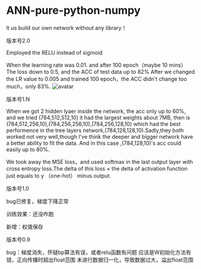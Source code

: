 # ANN-pure-python-numpy


lt us build our own network without any library！


版本号2.0

Employed the RELU instead of sigmoid 

When the learning rate was 0.01. and after 100 epoch（maybe 10 mins） The loss down to 0.5, and the ACC of test data up to 82%
After we changed the LR value to 0.005 and trained 100 epoch，the ACC didn't change too much，only 83%.
![avatar](./.png)




版本号1.N

When we got 2 hidden lyaer inside the network, the acc only up to 60%, and we tried (784,512,512,10) it had the largest weights about 7MB, then is (784,512,256,10),(784,256,256,10),(784,256,128,10) which had the best performence in the tree layers network,(784,128,128,10).Sadly,they both worked not very well,though I've think the deeper and bigger network have a better ability to fit the data. And in this case ,(784,128,10)'s acc could easily up to 80%.

We took away the MSE loss，and used softmax in the last output layer with cross entropy loss.The delta of this loss × the delta of activation function just equals to y （one-hot） minus output.

版本号1.0

bug已修复，梯度下降正常

训练效果：还没咋跑

新增：权值保存


版本号0.9 

bug：梯度消失，怀疑bp算法有误，或者relu函数有问题
     应该是W初始化方法有错，正向传播时超出float范围
     未进行数据归一化，导致数据过大，溢出float范围
     


